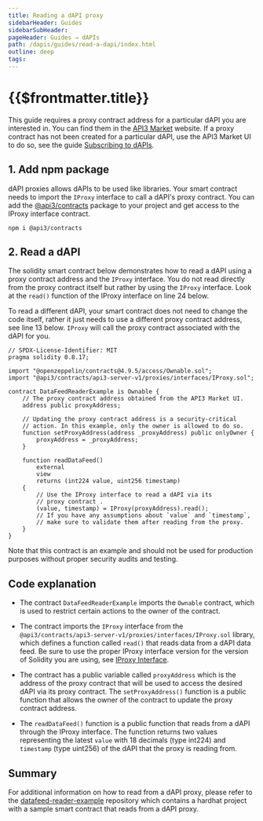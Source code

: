 ```yaml
---
title: Reading a dAPI proxy
sidebarHeader: Guides
sidebarSubHeader:
pageHeader: Guides → dAPIs
path: /dapis/guides/read-a-dapi/index.html
outline: deep
tags:
---
```


<!-- https://blog.chain.link/smart-contract-call-another-smart-contract/ -->

<!-- https://medium.com/@blockchain101/calling-the-function-of-another-contract-in-solidity-f9edfa921f4c -->

<PageHeader/>

<SearchHighlight/>

<FlexStartTag/>

# {{$frontmatter.title}}

This guide requires a proxy contract address for a particular dAPI you are
interested in. You can find them in the [API3 Market](https://market.api3.org)
website. If a proxy contract has not been created for a particular dAPI, use the
API3 Market UI to do so, see the guide
[Subscribing to dAPIs](/dapis/guides/subscribing-to-dapis/).

## 1. Add npm package

dAPI proxies allows dAPIs to be used like libraries. Your smart contract needs
to import the `IProxy` interface to call a dAPI's proxy contract. You can add
the [@api3/contracts](https://www.npmjs.com/package/@api3/contracts) package to
your project and get access to the IProxy interface contract.

```
npm i @api3/contracts
```

## 2. Read a dAPI

The solidity smart contract below demonstrates how to read a dAPI using a proxy
contract address and the `IProxy` interface. You do not read directly from the
proxy contract itself but rather by using the `IProxy` interface. Look at the
`read()` function of the IProxy interface on line 24 below.

To read a different dAPI, your smart contract does not need to change the code
itself, rather it just needs to use a different proxy contract address, see line
13 below. `IProxy` will call the proxy contract associated with the dAPI for
you.

```solidity{13,24}
// SPDX-License-Identifier: MIT
pragma solidity 0.8.17;

import "@openzeppelin/contracts@4.9.5/access/Ownable.sol";
import "@api3/contracts/api3-server-v1/proxies/interfaces/IProxy.sol";

contract DataFeedReaderExample is Ownable {
    // The proxy contract address obtained from the API3 Market UI.
    address public proxyAddress;

    // Updating the proxy contract address is a security-critical
    // action. In this example, only the owner is allowed to do so.
    function setProxyAddress(address _proxyAddress) public onlyOwner {
        proxyAddress = _proxyAddress;
    }

    function readDataFeed()
        external
        view
        returns (int224 value, uint256 timestamp)
    {
        // Use the IProxy interface to read a dAPI via its
        // proxy contract .
        (value, timestamp) = IProxy(proxyAddress).read();
        // If you have any assumptions about `value` and `timestamp`,
        // make sure to validate them after reading from the proxy.
    }
}
```

Note that this contract is an example and should not be used for production
purposes without proper security audits and testing.

## Code explanation

- The contract `DataFeedReaderExample` imports the `Ownable` contract, which is
  used to restrict certain actions to the owner of the contract.

- The contract imports the `IProxy` interface from the
  `@api3/contracts/api3-server-v1/proxies/interfaces/IProxy.sol` library, which
  defines a function called `read()` that reads data from a dAPI data feed. Be
  sure to use the proper IProxy interface version for the version of Solidity
  you are using, see
  [IProxy Interface](/dapis/reference/understand/proxy-contracts.md#iproxy-interface-contracts).

- The contract has a public variable called `proxyAddress` which is the address
  of the proxy contract that will be used to access the desired dAPI via its
  proxy contract. The `setProxyAddress()` function is a public function that
  allows the owner of the contract to update the proxy contract address.

* The `readDataFeed()` function is a public function that reads from a dAPI
  through the IProxy interface. The function returns two values representing the
  latest `value` with 18 decimals (type int224) and `timestamp` (type uint256)
  of the dAPI that the proxy is reading from.

## Summary

For additional information on how to read from a dAPI proxy, please refer to the
[datafeed-reader-example](https://github.com/api3dao/data-feed-reader-example)
repository which contains a hardhat project with a sample smart contract that
reads from a dAPI proxy.

<FlexEndTag/>
